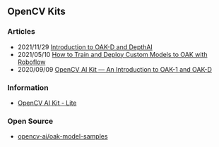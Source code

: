 ## OpenCV Kits


### Articles
- 2021/11/29 [Introduction to OAK-D and DepthAI](https://learnopencv.com/introduction-to-opencv-ai-kit-and-depthai/)
- 2021/05/10 [How to Train and Deploy Custom Models to OAK with Roboflow](https://opencv.org/opencv-ai-kit-custom-model-deployment/)
- 2020/09/09 [OpenCV AI Kit — An Introduction to OAK-1 and OAK-D](https://medium.com/augmented-startups/opencv-ai-kit-an-introduction-to-oak-1-and-oak-d-4debb66175ca)



### Information
- [OpenCV AI Kit - Lite](https://www.kickstarter.com/projects/opencv/opencv-ai-kit-oak-depth-camera-4k-cv-edge-object-detection)



### Open Source
- [opencv-ai/oak-model-samples](https://github.com/opencv-ai/oak-model-samples)

